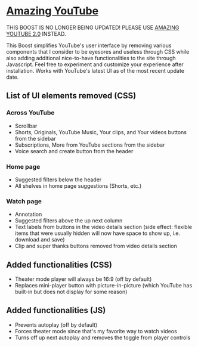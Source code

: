 # [Amazing YouTube](https://arcboosts.com/boosts/79/simplify-youtube)

THIS BOOST IS NO LONGER BEING UPDATED! PLEASE USE [AMAZING YOUTUBE 2.0](https://github.com/anthonydu/arc-boosts/tree/dc2a3c8efab7a2c8b3d67e5f1175bc431767a4de/Amazing%20YouTube%202.0) INSTEAD.

This Boost simplifies YouTube's user interface by removing various components that I consider to be eyesores and useless through CSS while also adding additional nice-to-have functionalities to the site through Javascript. Feel free to experiment and customize your experience after installation. Works with YouTube's latest UI as of the most recent update date.

## List of UI elements removed (CSS)
### Across YouTube
- Scrollbar
- Shorts, Originals, YouTube Music, Your clips, and Your videos buttons from the sidebar
- Subscriptions, More from YouTube sections from the sidebar
- Voice search and create button from the header

### Home page
- Suggested filters below the header
- All shelves in home page suggestions (Shorts, etc.)

### Watch page
- Annotation
- Suggested filters above the up next column
- Text labels from buttons in the video details section (side effect: flexible items that were usually hidden will now have space to show up, i.e. download and save)
- Clip and super thanks buttons removed from video details section

## Added functionalities (CSS)
- Theater mode player will always be 16:9 (off by default)
- Replaces mini-player button with picture-in-picture (which YouTube has built-in but does not display for some reason)

## Added functionalities (JS)
- Prevents autoplay (off by default)
- Forces theater mode since that's my favorite way to watch videos
- Turns off up next autoplay and removes the toggle from player controls
